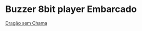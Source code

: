 # Buzzer 8bit player Embarcado


[Dragão sem Chama](https://dragaosemchama.com/en/2019/02/songs-for-arduino/)
<!--stackedit_data:
eyJoaXN0b3J5IjpbMTgwNDY3MjExMV19
-->
